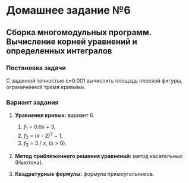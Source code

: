 # Домашнее задание №6
## Сборка многомодульных программ. Вычисление корней уравнений и определенных интегралов

### Постановка задачи
С заданной точностью ε=0.001 вычислить площадь плоской фигуры, ограниченной тремя кривыми.

### Вариант задания 
1. **Уравнения кривых:** вариант 6.
   1. <var>f</var><sub>1</sub> = 0.6<var>x</var> + 3,
   2. <var>f</var><sub>2</sub> = (<var>x</var> - 2)<sup>3</sup> − 1,
   3. <var>f</var><sub>3</sub> = 3 / <var>x</var>,  (<var>x</var> > 0).

3. **Метод приближенного решения уравнений:** метод касательных (Ньютона).
4. **Квадратурные формулы:** формула прямоугольников. 
